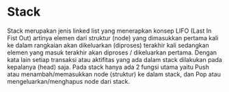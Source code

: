 # Stack

Stack merupakan jenis linked list yang menerapkan konsep LIFO (Last In Fist Out) artinya elemen dari struktur (node) yang dimasukkan pertama kali ke dalam rangkaian akan dikeluarkan (diproses) terakhir kali sedangkan elemen yang masuk terakhir akan diproses / dikeluarkan pertama. Dengan kata lain setiap transaksi atau aktifitas yang ada dalam stack dilakukan pada kepalanya (head) saja. Pada stack hanya ada 2 fungsi utama yaitu Push atau menambah/memasukkan node (struktur) ke dalam stack, dan Pop atau mengeluarkan/menghapus node dari stack.

